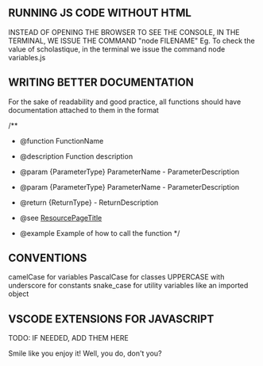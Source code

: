 
## RUNNING JS CODE WITHOUT HTML

INSTEAD OF OPENING THE BROWSER TO SEE THE CONSOLE, IN THE TERMINAL, WE ISSUE THE COMMAND "node FILENAME"
Eg. To check the value of scholastique, in the terminal we issue the command node variables.js

## WRITING BETTER DOCUMENTATION

For the sake of readability and good practice, all functions should have documentation attached to them in the format

/**
 * @function FunctionName
 * @description Function description
 * @param {ParameterType} ParameterName - ParameterDescription
 * @param {ParameterType} ParameterName - ParameterDescription

 * @return {ReturnType} - ReturnDescription
 * @see [ResourcePageTitle](PageUrl)
 * @example Example of how to call the function
 */

## CONVENTIONS

camelCase for variables
PascalCase for classes
UPPERCASE with underscore for constants
snake_case for utility variables like an imported object

## VSCODE EXTENSIONS FOR JAVASCRIPT

TODO: IF NEEDED, ADD THEM HERE




Smile like you enjoy it! Well, you do, don't you?
